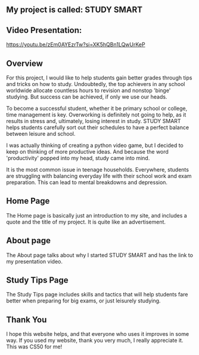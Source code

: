 ## My project is called: STUDY SMART
## Video Presentation:

 <https://youtu.be/zEm0AYEzrTw?si=XK5hQBn1LQwUrKeP>

## Overview
 For this project, I would like to help students gain better grades through tips and tricks on how to study. Undoubtedly, the top achievers in any school worldwide allocate countless hours to revision and nonstop 'binge' studying. But success can be achieved, if only we use our heads.

 To become a successful student, whether it be primary school or college, time management is key. Overworking is definitely not going to help, as it results in stress and, ultimately, losing interest in study. STUDY SMART helps students carefully sort out their schedules to have a perfect balance between leisure and school.

 I was actually thinking of creating a python video game, but I decided to keep on thinking of more productive ideas. And because the word 'productivity' popped into my head, study came into mind.

 It is the most common issue in teenage households. Everywhere, students are struggling with balancing everyday life with their school work and exam preparation. This can lead to mental breakdowns and depression.

## Home Page

 The Home page is basically just an introduction to my site, and includes a quote and the title of my project. It is quite like an advertisement.

 ## About page

The About page talks about why I started STUDY SMART and has the link to my presentation video.

## Study Tips Page

The Study Tips page includes skills and tactics that will help students fare better when preparing for big exams, or just leisurely studying.

## Thank You

I hope this website helps, and that everyone who uses it improves in some way. If you used my website, thank you very much, I really appreciate it. This was CS50 for me!